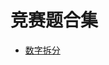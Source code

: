 # 竞赛题合集


* [数字拆分](https://github.com/Gailsunset/xtwgyxx_AICourse/blob/main/101_NOIP/001_%E6%95%B0%E5%AD%97%E6%8B%86%E5%88%86.md)